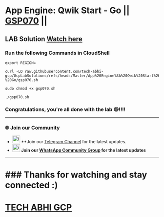 # App Engine: Qwik Start - Go || [GSP070](https://www.cloudskillsboost.google/focuses/2754?parent=catalog) ||

## LAB Solution [Watch here](https://youtu.be/vKRQHIPFkng)


### Run the following Commands in CloudShell

```
export REGION=
```
```
curl -LO raw.githubusercontent.com/tech-abhi-gcp/GcpLabSolutions/refs/heads/Master/App%20Engine%3A%20Qwik%20Start%20-%20Go/gsp070.sh

sudo chmod +x gsp070.sh

./gsp070.sh

```

### Congratulations, you're all done with the lab 😄!!!!

---

### 🌐 Join our Community

- <img src="https://github.com/user-attachments/assets/a4a4b767-151c-461d-bca1-da6d4c0cd68a" alt="icon" width="25" height="25"> **Join our [Telegram Channel](https://t.me/techabhigcp) for the latest updates.
- <img src="https://github.com/user-attachments/assets/aa10b8b2-5424-40bc-8911-7969f29f6dae" alt="icon" width="25" height="25"> **Join our [WhatsApp Community Group](https://chat.whatsapp.com/HNNnudX6HvU3HCLxYVIovo) for the latest updates**

---

# ### Thanks for watching and stay connected :)

# [TECH ABHI GCP](https://www.youtube.com/@tech-abhi-gcp)




